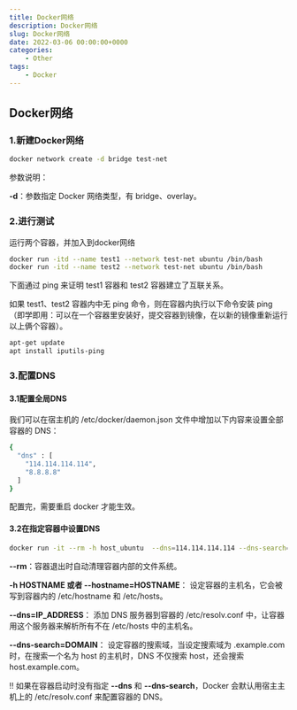 ```yaml
---
title: Docker网络
description: Docker网络
slug: Docker网络
date: 2022-03-06 00:00:00+0000
categories:
    - Other
tags:
    - Docker
---
```


## Docker网络

### 1.新建Docker网络

```bash
docker network create -d bridge test-net
```

参数说明：

**-d**：参数指定 Docker 网络类型，有 bridge、overlay。

### 2.进行测试

运行两个容器，并加入到docker网络

```bash
docker run -itd --name test1 --network test-net ubuntu /bin/bash
docker run -itd --name test2 --network test-net ubuntu /bin/bash
```

下面通过 ping 来证明 test1 容器和 test2 容器建立了互联关系。

如果 test1、test2 容器内中无 ping 命令，则在容器内执行以下命令安装 ping（即学即用：可以在一个容器里安装好，提交容器到镜像，在以新的镜像重新运行以上俩个容器）。

```bash
apt-get update
apt install iputils-ping
```

### 3.配置DNS

#### 3.1配置全局DNS

我们可以在宿主机的 /etc/docker/daemon.json 文件中增加以下内容来设置全部容器的 DNS：

```bash
{
  "dns" : [
    "114.114.114.114",
    "8.8.8.8"
  ]
}
```

配置完，需要重启 docker 才能生效。

#### 3.2在指定容器中设置DNS

```bash
docker run -it --rm -h host_ubuntu  --dns=114.114.114.114 --dns-search=test.com ubuntu
```

**--rm**：容器退出时自动清理容器内部的文件系统。

**-h HOSTNAME 或者 --hostname=HOSTNAME**： 设定容器的主机名，它会被写到容器内的 /etc/hostname 和 /etc/hosts。

**--dns=IP_ADDRESS**： 添加 DNS 服务器到容器的 /etc/resolv.conf 中，让容器用这个服务器来解析所有不在 /etc/hosts 中的主机名。

**--dns-search=DOMAIN**： 设定容器的搜索域，当设定搜索域为 .example.com 时，在搜索一个名为 host 的主机时，DNS 不仅搜索 host，还会搜索 host.example.com。

!! 如果在容器启动时没有指定 **--dns** 和 **--dns-search**，Docker 会默认用宿主主机上的 /etc/resolv.conf 来配置容器的 DNS。
